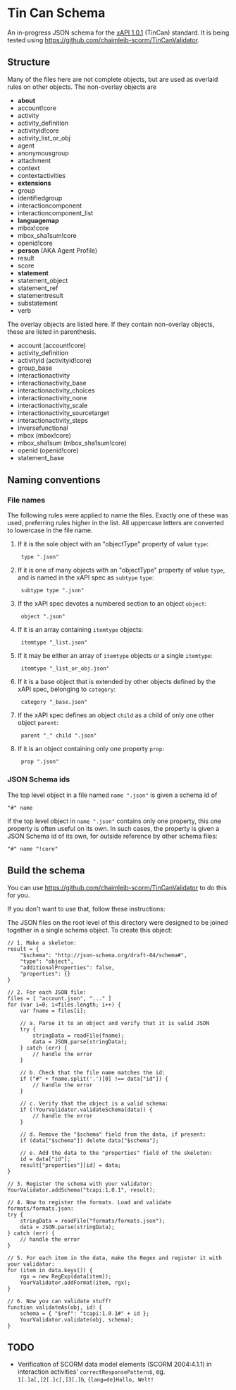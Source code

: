 Tin Can Schema
==========================

An in-progress JSON schema for the [xAPI 1.0.1](https://github.com/adlnet/xAPI-Spec/blob/master/xAPI.md) (TinCan) standard. It is being tested using https://github.com/chaimleib-scorm/TinCanValidator.

Structure
---------
Many of the files here are not complete objects, but are used as overlaid rules on other objects. The non-overlay objects are

* **about**
* account!core
* activity
* activity_definition
* activityid!core
* activity_list_or_obj
* agent
* anonymousgroup
* attachment
* context
* contextactivities
* **extensions**
* group
* identifiedgroup
* interactioncomponent
* interactioncomponent_list
* **languagemap**
* mbox!core
* mbox_sha1sum!core
* openid!core
* **person** (AKA Agent Profile)
* result
* score
* **statement**
* statement_object
* statement_ref
* statementresult
* substatement
* verb

The overlay objects are listed here. If they contain non-overlay objects, these are listed in parenthesis.

* account (account!core)
* activity_definition
* activityid (activityid!core)
* group_base
* interactionactivity
* interactionactivity_base
* interactionactivity_choices
* interactionactivity_none
* interactionactivity_scale
* interactionactivity_sourcetarget
* interactionactivity_steps
* inversefunctional
* mbox (mbox!core)
* mbox_sha1sum (mbox_sha1sum!core)
* openid (openid!core)
* statement_base

Naming conventions
------------------

### File names

The following rules were applied to name the files. Exactly one of these was used, preferring rules higher in the list. All uppercase letters are converted to lowercase in the file name.

1. If it is the sole object with an "objectType" property of value `type`:

        type ".json"

2. If it is one of many objects with an "objectType" property of value `type`, and is named in the xAPI spec as `subtype` `type`:

        subtype type ".json"

3. If the xAPI spec devotes a numbered section to an object `object`:

        object ".json"

4. If it is an array containing `itemtype` objects:

        itemtype "_list.json"

5. If it may be either an array of `itemtype` objects or a single `itemtype`:

        itemtype "_list_or_obj.json"

6. If it is a base object that is extended by other objects defined by the xAPI spec, belonging to `category`:

        category "_base.json"

7. If the xAPI spec defines an object `child` as a child of only one other object `parent`:

        parent "_" child ".json"

8. If it is an object containing only one property `prop`:

        prop ".json"


### JSON Schema ids

The top level object in a file named `name ".json"` is given a schema id of

    "#" name

If the top level object in `name ".json"` contains only one property, this one property is often useful on its own. In such cases, the property is given a JSON Schema id of its own, for outside reference by other schema files:

    "#" name "!core"


Build the schema
----------------
You can use https://github.com/chaimleib-scorm/TinCanValidator to do this for you.

If you don't want to use that, follow these instructions:

The JSON files on the root level of this directory were designed to be joined together in a single schema object. To create this object:

    // 1. Make a skeleton:
    result = {
        "$schema": "http://json-schema.org/draft-04/schema#",
        "type": "object",
        "additionalProperties": false,
        "properties": {}
    }

    // 2. For each JSON file:
    files = [ "account.json", "..." ]
    for (var i=0; i<files.length; i++) {
        var fname = files[i];

        // a. Parse it to an object and verify that it is valid JSON
        try {
            stringData = readFile(fname);
            data = JSON.parse(stringData);
        } catch (err) {
            // handle the error
        }

        // b. Check that the file name matches the id:
        if ("#" + fname.split('.')[0] !== data["id"]) {
            // handle the error
        }

        // c. Verify that the object is a valid schema:
        if (!YourValidator.validateSchema(data)) {
            // handle the error
        }

        // d. Remove the "$schema" field from the data, if present:
        if (data["$schema"]) delete data["$schema"];

        // e. Add the data to the "properties" field of the skeleton:
        id = data["id"];
        result["properties"][id] = data;
    }

    // 3. Register the schema with your validator:
    YourValidator.addSchema("tcapi:1.0.1", result);

    // 4. Now to register the formats. Load and validate formats/formats.json:
    try {
        stringData = readFile("formats/formats.json");
        data = JSON.parse(stringData);
    } catch (err) {
        // handle the error
    }

    // 5. For each item in the data, make the Regex and register it with your validator:
    for (item in data.keys()) {
        rgx = new RegExp(data[item]);
        YourValidator.addFormat(item, rgx);
    }

    // 6. Now you can validate stuff!
    function validateAs(obj, id) {
        schema = { "$ref": "tcapi:1.0.1#" + id };
        YourValidator.validate(obj, schema);
    }

TODO
----
* Verification of SCORM data model elements (SCORM 2004:4.1.1) in interaction activities' `correctResponsePattern`s, eg. `1[.]a[,]2[.]c[,]3[.]b`, `{lang=de}Hallo, Welt!`
